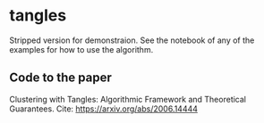 # tangles

Stripped version for demonstraion. See the notebook of any of the examples for how to use the algorithm.

## Code to the paper
Clustering with Tangles: Algorithmic Framework and Theoretical Guarantees. Cite: https://arxiv.org/abs/2006.14444

